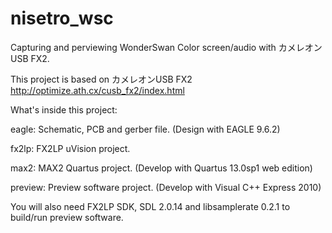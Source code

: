 # nisetro_wsc
Capturing and perviewing WonderSwan Color screen/audio with カメレオンUSB FX2.

This project is based on カメレオンUSB FX2 http://optimize.ath.cx/cusb_fx2/index.html

What's inside this project:

eagle: Schematic, PCB and gerber file. (Design with EAGLE 9.6.2)

fx2lp: FX2LP uVision project.

max2: MAX2 Quartus project. (Develop with Quartus 13.0sp1 web edition)

preview: Preview software project. (Develop with Visual C++ Express 2010)

You will also need FX2LP SDK, SDL 2.0.14 and libsamplerate 0.2.1 to build/run preview software.
